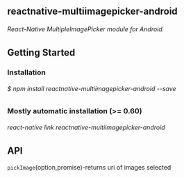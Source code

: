 ## reactnative-multiimagepicker-android
###### React-Native MultipleImagePicker module for Android.

## Getting Started

### Installation
###### $ npm install reactnative-multiimagepicker-android --save

### Mostly automatic installation (>= 0.60)
###### react-native link reactnative-multiimagepicker-android

## API
```pickImage```(option,promise)-returns uri of images selected



